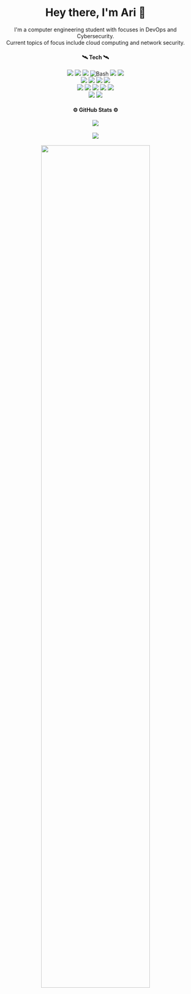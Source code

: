 

<h1 align="center">Hey there, I'm Ari 👋</h1>

<p align="center">
  I'm a computer engineering student with focuses in DevOps and Cybersecurity.
  <br>
  Current topics of focus include cloud computing and network security.
  <br>
</p>

<div align="center">
  <h4>🛰️ Tech 🛰️</h4>
  <img src="https://img.shields.io/badge/c%20-%2300599C.svg?&style=for-the-badge&logo=c&logoColor=white" />
  <img src="https://img.shields.io/badge/c++%20-%2300599C.svg?&style=for-the-badge&logo=c%2B%2B&ogoColor=white" />
  <img src="https://img.shields.io/badge/python%20-%2314354C.svg?&style=for-the-badge&logo=python&logoColor=white" />
  <img
    src="https://img.shields.io/badge/shell_script%20-%23121011.svg?&style=for-the-badge&logo=gnu-bash&logoColor=white"
    alt="Bash">
  <img src="https://img.shields.io/badge/rust-%23000000.svg?&style=for-the-badge&logo=rust&logoColor=white" />
  <img src="https://img.shields.io/badge/markdown-%23000000.svg?&style=for-the-badge&logo=markdown&logoColor=white" />

  <br>

  <img src="https://img.shields.io/badge/git%20-%23F05033.svg?&style=for-the-badge&logo=git&logoColor=white" />
  <img src="https://img.shields.io/badge/github%20-%23121011.svg?&style=for-the-badge&logo=github&logoColor=white" />
  <img
    src="https://img.shields.io/badge/github%20actions%20-%232671E5.svg?&style=for-the-badge&logo=github%20actions&logoColor=white" />
  <img src="https://img.shields.io/badge/jenkins%20-%232C5263.svg?&style=for-the-badge&logo=jenkins&logoColor=white" />

  <br>

  <img src="https://img.shields.io/badge/docker%20-%230db7ed.svg?&style=for-the-badge&logo=docker&logoColor=white" />
  <img src="https://img.shields.io/badge/ansible%20-%231A1918.svg?&style=for-the-badge&logo=ansible&logoColor=white" />
  <img
    src="https://img.shields.io/badge/terraform%20-%235835CC.svg?&style=for-the-badge&logo=terraform&logoColor=white" />
  <img src="https://img.shields.io/badge/AWS%20-%23FF9900.svg?&style=for-the-badge&logo=amazon-aws&logoColor=white" />
  <img
    src="https://img.shields.io/badge/DigitalOcean-%230167ff.svg?&style=for-the-badge&logo=digitalOcean&logoColor=white" />

  <br>

  <img src="https://img.shields.io/badge/-Raspberry%20Pi-C51A4A?style=for-the-badge&logo=Raspberry-Pi" />
  <img src="https://img.shields.io/badge/-Arduino-00979D?style=for-the-badge&logo=Arduino&logoColor=white" />

</div>


<div align="center">
  <h4>⚙️ GitHub Stats ⚙️</h4>
  <a href="https://github.com/ariyonaty?tab=repositories&type=source">
    <img align="center"
      src="https://github-readme-stats.vercel.app/api?username=ariyonaty&hide_title=true&show_icons=true&theme=react&border_color=ffffff&hide_border=false&include_all_commits=false&count_private=false&line_height=22&border_radius=25&hide=issues&custom_title=Github%20Stats" />
    <br><br>
    <img align="center"
      src="https://github-readme-stats.vercel.app/api/top-langs/?username=ariyonaty&hide=excluded&title_color=61dafb&text_color=ffffff&icon_color=61dafb&bg_color=20232a&langs_count=8&layout=compact&border_color=ffffff&hide_border=false&border_radius=25&langs_count=8&custom_title=Top%20Languages" />
    <br><br>
    <img
      src="https://activity-graph.herokuapp.com/graph?username=ariyonaty&theme=react-dark&bg_color=20232a&hide_border=true"
      width="75%" />
  </a>


</div>
